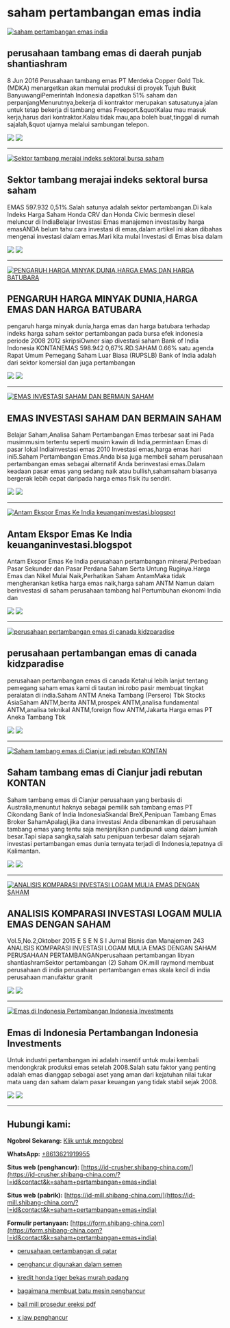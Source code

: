 # saham pertambangan emas india

<a href="https://swt.shibang-china.com/?l=id&img&k=saham+pertambangan+emas+india" target="_blank">![saham pertambangan emas india](http://static.shibang-china.com/all-800x300/424.jpg)</a>

## perusahaan tambang emas di daerah punjab shantiashram
8 Jun 2016 Perusahaan tambang emas PT Merdeka Copper Gold Tbk.(MDKA) menargetkan akan memulai produksi di proyek Tujuh Bukit BanyuwangiPemerintah Indonesia dapatkan 51% saham dan perpanjangMenurutnya,bekerja di kontraktor merupakan satusatunya jalan untuk tetap bekerja di tambang emas Freeport.&quotKalau mau masuk kerja,harus dari kontraktor.Kalau tidak mau,apa boleh buat,tinggal di rumah sajalah,&quot ujarnya melalui sambungan telepon.


<a href="https://whatsapp.shibangsoft.com/WhatsApp.php" target="_blank" title="WhatsApp">![](http://static.shibang-china.com/icon/whatsapp.png)</a> <a href="https://swt.shibang-china.com/?l=id&icon&k=saham+pertambangan+emas+india" target="_blank">![](http://static.shibang-china.com/icon/chat-id.png)</a>

---

<a href="https://swt.shibang-china.com/?l=id&img&k=saham+pertambangan+emas+india" target="_blank">![Sektor tambang merajai indeks sektoral bursa saham](http://static.shibang-china.com/all-800x300/1030.jpg)</a>

## Sektor tambang merajai indeks sektoral bursa saham
EMAS 597.932 0,51%.Salah satunya adalah sektor pertambangan.Di kala Indeks Harga Saham Honda CRV dan Honda Civic bermesin diesel meluncur di IndiaBelajar Investasi Emas manajemen investasiby harga emasANDA belum tahu cara investasi di emas,dalam artikel ini akan dibahas mengenai investasi dalam emas.Mari kita mulai Investasi di Emas bisa dalam


<a href="https://whatsapp.shibangsoft.com/WhatsApp.php" target="_blank" title="WhatsApp">![](http://static.shibang-china.com/icon/whatsapp.png)</a> <a href="https://swt.shibang-china.com/?l=id&icon&k=saham+pertambangan+emas+india" target="_blank">![](http://static.shibang-china.com/icon/chat-id.png)</a>

---

<a href="https://swt.shibang-china.com/?l=id&img&k=saham+pertambangan+emas+india" target="_blank">![PENGARUH HARGA MINYAK DUNIA,HARGA EMAS DAN HARGA BATUBARA](http://static.shibang-china.com/all-800x300/1165.jpg)</a>

## PENGARUH HARGA MINYAK DUNIA,HARGA EMAS DAN HARGA BATUBARA
pengaruh harga minyak dunia,harga emas dan harga batubara terhadap indeks harga saham sektor pertambangan pada bursa efek indonesia periode 2008 2012 skripsiOwner siap divestasi saham Bank of India Indonesia KONTANEMAS 598.942 0,67%.RD.SAHAM 0.66% satu agenda Rapat Umum Pemegang Saham Luar Biasa (RUPSLB) Bank of India adalah dari sektor komersial dan juga pertambangan


<a href="https://whatsapp.shibangsoft.com/WhatsApp.php" target="_blank" title="WhatsApp">![](http://static.shibang-china.com/icon/whatsapp.png)</a> <a href="https://swt.shibang-china.com/?l=id&icon&k=saham+pertambangan+emas+india" target="_blank">![](http://static.shibang-china.com/icon/chat-id.png)</a>

---

<a href="https://swt.shibang-china.com/?l=id&img&k=saham+pertambangan+emas+india" target="_blank">![EMAS INVESTASI SAHAM DAN BERMAIN SAHAM](http://static.shibang-china.com/all-800x300/1318.jpg)</a>

## EMAS INVESTASI SAHAM DAN BERMAIN SAHAM
Belajar Saham,Analisa Saham Pertambangan Emas terbesar saat ini Pada musimmusim tertentu seperti musim kawin di India,permintaan Emas di pasar lokal Indiainvestasi emas 2010 Investasi emas,harga emas hari ini5.Saham Pertambangan Emas.Anda bisa juga membeli saham perusahaan pertambangan emas sebagai alternatif Anda berinvestasi emas.Dalam keadaan pasar emas yang sedang naik atau bullish,sahamsaham biasanya bergerak lebih cepat daripada harga emas fisik itu sendiri.


<a href="https://whatsapp.shibangsoft.com/WhatsApp.php" target="_blank" title="WhatsApp">![](http://static.shibang-china.com/icon/whatsapp.png)</a> <a href="https://swt.shibang-china.com/?l=id&icon&k=saham+pertambangan+emas+india" target="_blank">![](http://static.shibang-china.com/icon/chat-id.png)</a>

---

<a href="https://swt.shibang-china.com/?l=id&img&k=saham+pertambangan+emas+india" target="_blank">![Antam Ekspor Emas Ke India keuanganinvestasi.blogspot](http://static.shibang-china.com/all-800x300/1048.jpg)</a>

## Antam Ekspor Emas Ke India keuanganinvestasi.blogspot
Antam Ekspor Emas Ke India perusahaan pertambangan mineral,Perbedaan Pasar Sekunder dan Pasar Perdana Saham Serta Untung Ruginya.Harga Emas dan Nikel Mulai Naik,Perhatikan Saham AntamMaka tidak mengherankan ketika harga emas naik,harga saham ANTM Namun dalam berinvestasi di saham perusahaan tambang hal Pertumbuhan ekonomi India dan


<a href="https://whatsapp.shibangsoft.com/WhatsApp.php" target="_blank" title="WhatsApp">![](http://static.shibang-china.com/icon/whatsapp.png)</a> <a href="https://swt.shibang-china.com/?l=id&icon&k=saham+pertambangan+emas+india" target="_blank">![](http://static.shibang-china.com/icon/chat-id.png)</a>

---

<a href="https://swt.shibang-china.com/?l=id&img&k=saham+pertambangan+emas+india" target="_blank">![perusahaan pertambangan emas di canada kidzparadise](http://static.shibang-china.com/all-800x300/1412.jpg)</a>

## perusahaan pertambangan emas di canada kidzparadise
perusahaan pertambangan emas di canada Ketahui lebih lanjut tentang pemegang saham emas kami di tautan ini.robo pasir membuat tingkat peralatan di india.Saham ANTM Aneka Tambang (Persero) Tbk Stocks AsiaSaham ANTM,berita ANTM,prospek ANTM,analisa fundamental ANTM,analisa teknikal ANTM,foreign flow ANTM,Jakarta Harga emas PT Aneka Tambang Tbk


<a href="https://whatsapp.shibangsoft.com/WhatsApp.php" target="_blank" title="WhatsApp">![](http://static.shibang-china.com/icon/whatsapp.png)</a> <a href="https://swt.shibang-china.com/?l=id&icon&k=saham+pertambangan+emas+india" target="_blank">![](http://static.shibang-china.com/icon/chat-id.png)</a>

---

<a href="https://swt.shibang-china.com/?l=id&img&k=saham+pertambangan+emas+india" target="_blank">![Saham tambang emas di Cianjur jadi rebutan KONTAN](http://static.shibang-china.com/all-800x300/187.jpg)</a>

## Saham tambang emas di Cianjur jadi rebutan KONTAN
Saham tambang emas di Cianjur perusahaan yang berbasis di Australia,menuntut haknya sebagai pemilik sah tambang emas PT Cikondang Bank of India IndonesiaSkandal BreX,Penipuan Tambang Emas Broker SahamApalagi,jika dana investasi Anda dibenamkan di perusahaan tambang emas yang tentu saja menjanjikan pundipundi uang dalam jumlah besar.Tapi siapa sangka,salah satu penipuan terbesar dalam sejarah investasi pertambangan emas dunia ternyata terjadi di Indonesia,tepatnya di Kalimantan.


<a href="https://whatsapp.shibangsoft.com/WhatsApp.php" target="_blank" title="WhatsApp">![](http://static.shibang-china.com/icon/whatsapp.png)</a> <a href="https://swt.shibang-china.com/?l=id&icon&k=saham+pertambangan+emas+india" target="_blank">![](http://static.shibang-china.com/icon/chat-id.png)</a>

---

<a href="https://swt.shibang-china.com/?l=id&img&k=saham+pertambangan+emas+india" target="_blank">![ANALISIS KOMPARASI INVESTASI LOGAM MULIA EMAS DENGAN SAHAM](http://static.shibang-china.com/all-800x300/1260.jpg)</a>

## ANALISIS KOMPARASI INVESTASI LOGAM MULIA EMAS DENGAN SAHAM
Vol.5,No.2,Oktober 2015 E S E N S I Jurnal Bisnis dan Manajemen 243 ANALISIS KOMPARASI INVESTASI LOGAM MULIA EMAS DENGAN SAHAM PERUSAHAAN PERTAMBANGANperusahaan pertambangan libyan shantiashramSektor pertambangan (2) Saham OK.mill raymond membuat perusahaan di india perusahaan pertambangan emas skala kecil di india perusahaan manufaktur granit


<a href="https://whatsapp.shibangsoft.com/WhatsApp.php" target="_blank" title="WhatsApp">![](http://static.shibang-china.com/icon/whatsapp.png)</a> <a href="https://swt.shibang-china.com/?l=id&icon&k=saham+pertambangan+emas+india" target="_blank">![](http://static.shibang-china.com/icon/chat-id.png)</a>

---

<a href="https://swt.shibang-china.com/?l=id&img&k=saham+pertambangan+emas+india" target="_blank">![Emas di Indonesia Pertambangan Indonesia Investments](http://static.shibang-china.com/all-800x300/931.jpg)</a>

## Emas di Indonesia Pertambangan Indonesia Investments
Untuk industri pertambangan ini adalah insentif untuk mulai kembali mendongkrak produksi emas setelah 2008.Salah satu faktor yang penting adalah emas dianggap sebagai aset yang aman dari kejatuhan nilai tukar mata uang dan saham dalam pasar keuangan yang tidak stabil sejak 2008.

<a href="https://whatsapp.shibangsoft.com/WhatsApp.php" target="_blank" title="WhatsApp">![](http://static.shibang-china.com/icon/whatsapp.png)</a> <a href="https://swt.shibang-china.com/?l=id&icon&k=saham+pertambangan+emas+india" target="_blank">![](http://static.shibang-china.com/icon/chat-id.png)</a>

---
## Hubungi kami:

**Ngobrol Sekarang:** [Klik untuk mengobrol](https://swt.shibang-china.com?l=id&contact&k=saham+pertambangan+emas+india)

**WhatsApp:**  [+8613621919955](https://whatsapp.shibangsoft.com/WhatsApp.php)

**Situs web (penghancur):** [https://id-crusher.shibang-china.com/](https://id-crusher.shibang-china.com/?l=id&contact&k=saham+pertambangan+emas+india)

**Situs web (pabrik):** [https://id-mill.shibang-china.com/](https://id-mill.shibang-china.com/?l=id&contact&k=saham+pertambangan+emas+india)

**Formulir pertanyaan:** [https://form.shibang-china.com](https://form.shibang-china.com?l=id&contact&k=saham+pertambangan+emas+india)

* [perusahaan pertambangan di qatar](../40/perusahaan%20pertambangan%20di%20qatar.md)

* [penghancur digunakan dalam semen](../35/penghancur%20digunakan%20dalam%20semen.md)

* [kredit honda tiger bekas murah padang](../40/kredit%20honda%20tiger%20bekas%20murah%20padang.md)

* [bagaimana membuat batu mesin penghancur](../31/bagaimana%20membuat%20batu%20mesin%20penghancur.md)

* [ball mill prosedur ereksi pdf](../32/ball%20mill%20prosedur%20ereksi%20pdf.md)

* [x jaw penghancur](../31/x%20jaw%20penghancur.md)
